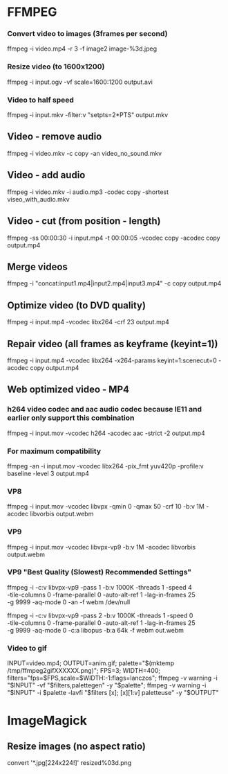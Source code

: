 # FFMPEG

### Convert video to images (3frames per second)

ffmpeg -i video.mp4 -r 3 -f image2 image-%3d.jpeg

### Resize video (to 1600x1200)

ffmpeg -i input.ogv -vf scale=1600:1200 output.avi

### Video to half speed

ffmpeg -i input.mkv -filter:v "setpts=2*PTS" output.mkv

## Video - remove audio

ffmpeg -i video.mkv -c copy -an video_no_sound.mkv

## Video - add audio

ffmpeg -i video.mkv -i audio.mp3 -codec copy -shortest viseo_with_audio.mkv

## Video - cut (from position - length)

ffmpeg -ss 00:00:30 -i input.mp4 -t 00:00:05 -vcodec copy -acodec copy output.mp4

## Merge videos

ffmpeg -i "concat:input1.mp4|input2.mp4|input3.mp4" -c copy output.mp4

## Optimize video (to DVD quality)

ffmpeg -i input.mp4 -vcodec libx264 -crf 23 output.mp4

## Repair video (all frames as keyframe (keyint=1))

ffmpeg -i input.mp4 -vcodec libx264 -x264-params keyint=1:scenecut=0 -acodec copy output.mp4

## Web optimized video - MP4

### h264 video codec and aac audio codec because IE11 and earlier only support this combination

ffmpeg -i input.mov -vcodec h264 -acodec aac -strict -2 output.mp4

### For maximum compatibility

ffmpeg -an -i input.mov -vcodec libx264 -pix_fmt yuv420p -profile:v baseline -level 3 output.mp4

### VP8

ffmpeg -i input.mov -vcodec libvpx -qmin 0 -qmax 50 -crf 10 -b:v 1M -acodec libvorbis output.webm

### VP9

ffmpeg -i input.mov -vcodec libvpx-vp9 -b:v 1M -acodec libvorbis output.webm

### VP9 "Best Quality (Slowest) Recommended Settings"

ffmpeg -i <source> -c:v libvpx-vp9 -pass 1 -b:v 1000K -threads 1 -speed 4 \
  -tile-columns 0 -frame-parallel 0 -auto-alt-ref 1 -lag-in-frames 25 \
  -g 9999 -aq-mode 0 -an -f webm /dev/null


ffmpeg -i <source> -c:v libvpx-vp9 -pass 2 -b:v 1000K -threads 1 -speed 0 \
  -tile-columns 0 -frame-parallel 0 -auto-alt-ref 1 -lag-in-frames 25 \
  -g 9999 -aq-mode 0 -c:a libopus -b:a 64k -f webm out.webm

### Video to gif

INPUT=video.mp4; OUTPUT=anim.gif; palette="$(mktemp /tmp/ffmpeg2gifXXXXXX.png)"; FPS=3; WIDTH=400; filters="fps=$FPS,scale=$WIDTH:-1:flags=lanczos"; ffmpeg -v warning -i "$INPUT" -vf "$filters,palettegen" -y "$palette"; ffmpeg -v warning -i "$INPUT" -i $palette -lavfi "$filters [x]; [x][1:v] paletteuse" -y "$OUTPUT"

# ImageMagick

## Resize images (no aspect ratio)

convert '*.jpg[224x224!]' resized%03d.png
